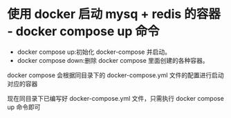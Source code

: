 # 使用 docker 启动 mysq + redis 的容器 - docker compose up 命令

- docker compose up:初始化 docker-compose 并启动。
- docker compose down:删除 docker compose 里面创建的各种容器。

docker compose 会根据同目录下的 docker-compose.yml 文件的配置进行启动对应的容器

现在同目录下已编写好 docker-compose.yml 文件，只需执行 docker compose up 命令即可